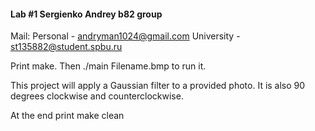 #### Lab #1 Sergienko Andrey b82 group
Mail: Personal - andryman1024@gmail.com University - st135882@student.spbu.ru

Print make. Then ./main Filename.bmp to run it.

This project will apply a Gaussian filter to a provided photo. It is also 90 degrees clockwise and counterclockwise.

At the end print make clean
